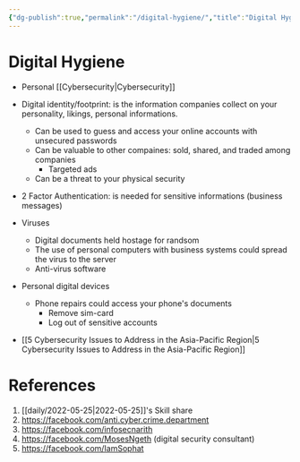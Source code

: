 ```yaml
---
{"dg-publish":true,"permalink":"/digital-hygiene/","title":"Digital Hygiene"}
---
```


# Digital Hygiene

- Personal [[Cybersecurity\|Cybersecurity]]

- Digital identity/footprint: is the information companies collect on your personality, likings, personal informations. 
	- Can be used to guess and access your online accounts with unsecured passwords
	- Can be valuable to other compaines: sold, shared, and traded among companies
		- Targeted ads
	- Can be a threat to your physical security

- 2 Factor Authentication: is needed for sensitive informations (business messages)
- Viruses
	- Digital documents held hostage for randsom
	- The use of personal computers with business systems could spread the virus to the server
	- Anti-virus software

- Personal digital devices
	- Phone repairs could access your phone's documents
		- Remove sim-card
		- Log out of sensitive accounts


- [[5 Cybersecurity Issues to Address in the Asia-Pacific Region\|5 Cybersecurity Issues to Address in the Asia-Pacific Region]]

# References
1. [[daily/2022-05-25\|2022-05-25]]'s Skill share
2. https://facebook.com/anti.cyber.crime.department
3. https://facebook.com/infosecnarith
4. https://facebook.com/MosesNgeth (digital security consultant)
5. https://facebook.com/IamSophat